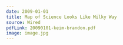 ```yaml
---
date: 2009-01-01
title: Map of Science Looks Like Milky Way
source: Wired
pdfLink: 20090101-keim-brandon.pdf
image: image.jpg
---
```

